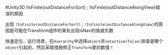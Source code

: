#Uinty3D !IsFinite(outDistanceForSort) ; !IsFinite(outDistanceAlongView)错误的原因

出现 `!IsFinite(outDistanceForSort)` ; `!IsFinite(outDistanceAlongView)`的原因是可能在Transform组件的某处出现isNan的值或负数

快速定位，运行场景，在`Hierarchy`中选择`object`并`setactive(false)`排查是哪个`object`引起的，然后采取措施修正`Transform`里的数值！